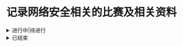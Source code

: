 # 记录网络安全相关的比赛及相关资料

<details>
 <summary>进行中|待进行</summary>  
  
    
</details>

<details>
<summary>已结束</summary>

7. 天池.ICDAR2023.阿里安全.挑战赛：篡改文本检测 [[赛道1](https://tianchi.aliyun.com/competition/entrance/532048/introduction)][[赛道二](https://tianchi.aliyun.com/competition/entrance/532052/introduction)]，**已结束**，赛事：20230215~20230331
6. 天池 . 天池 . 阿里云webshell文本检测大赛 [[赛事官网](https://tianchi.aliyun.com/competition/entrance/532035/introduction)]，**已结束**，初赛：2022.10.24~2022.11.25  

5. DataCon.大数据安全分析竞赛 [[赛事官网](https://datacon.qianxin.com/datacon2022)]，**已结束**，2022.12.01~2022.12.10
4. DataFountain.Web攻击检测与分类识别 [[赛事官网](https://www.datafountain.cn/competitions/596)]，**已结束**， 2022.8.20~2022.11.18
3. DataFountain.大数据平台安全事件检测与分类识别 [[赛事官网](https://www.datafountain.cn/competitions/595)]，**已结束**，2022.8.20~2022.11
2. DataFountain.基于人工智能的漏洞数据分类 [[赛事官网](https://www.datafountain.cn/competitions/594)]，**已结束**，2022.8.20~2022.11
1. DataFountain.Linux跨平台二进制函数识别 [[赛事官网](https://www.datafountain.cn/competitions/593)]，**已结束**，2022.8.20~2022.11
</details>
